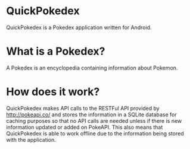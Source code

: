 # QuickPokedex
QuickPokedex is a Pokedex application written for Android. 

# What is a Pokedex?
A Pokedex is an encyclopedia containing information about Pokemon.

# How does it work?
QuickPokedex makes API calls to the RESTFul API provided by http://pokeapi.co/ and stores the information in a SQLite database for caching purposes so that no API calls are needed unless if there is new information updated or added on PokeAPI. This also means that QuickPokedex is able to work offline due to the information being stored with the application.

